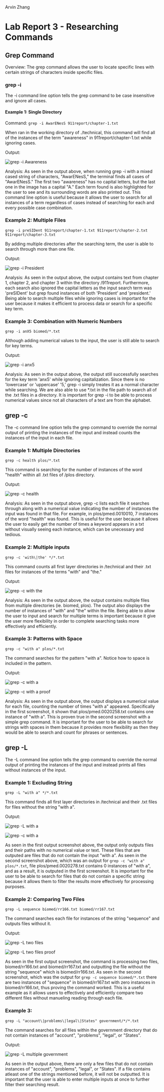 Arvin Zhang

# Lab Report 3 - Researching Commands

## Grep Command

Overview: The grep command allows the user to locate specific lines with certain strings of characters inside specific files.

### grep -i

The -i command line option tells the grep command to be case insensitive and ignore all cases.

#### Example 1: Single Directory

Command:
`grep -i AwarENesS 911report/chapter-1.txt`

When ran in the working directory of ./technical, this command will find all of the instances of the term "awareness" in 911report/chapter-1.txt while ignoring cases.

Output:

![grep -i Awareness](./LabReport3Imgs/grep-iAwareness.png)

Analysis:
As seen in the output above, when running grep -i with a mixed cased string of characters, "AwarENesS," the terminal finds all cases of "AwarENesS." The first two "awareness" has no capital letters, but the last one in the image has a capital "A." Each term found is also highlighted for the user to see and its surrounding words are also printed out. This command line option is useful because it allows the user to search for all instances of a term regardless of cases instead of searching for each and every possible case combination.

### Example 2: Multiple Files

`grep -i preSIDent 911report/chapter-1.txt 911report/chapter-2.txt 911report/chapter-3.txt`

By adding multiple directories after the searching term, the user is able to search through more than one file.

Output:

![grep -i President](./LabReport3Imgs/grep-iPresident.png)

Analysis:
As seen in the output above, the output contains text from chapter 1, chapter 2, and chapter 3 within the directory /911report. Furthermore, each search also ignored the capital letters as the input search term was 'preSIDent' but grep found instances of both 'President' and 'president.' Being able to search multiple files while ignoring cases is important for the user because it makes it efficient to process data or search for a specific key term.

### Example 3: Combination with Numeric Numbers

`grep -i anX5 biomed/*.txt`

Although adding numerical values to the input, the user is still able to search for key terms.

Output:

![grep -i anx5](./LabReport3Imgs/grep-ianX5.png)

Analysis:
As seen in the output above, the output still successfully searches for the key term 'anx5' while ignoring capitalization. Since there is no 'lowercase' or 'uppercase' '5,' grep -i simply treates it as a normal character while searching. We are also able to use \*.txt in the file path to search all of the .txt files in a directory. It is important for grep -i to be able to process numerical values since not all characters of a text are from the alphabet.

## grep -c

The -c command line option tells the grep command to override the normal output of printing the instances of the input and instead counts the instances of the input in each file.

### Example 1: Multiple Directories

`grep -c health plos/*.txt`

This command is searching for the number of instances of the word "health" within all .txt files of /plos directory.

Output:

![grep -c health](./LabReport3Imgs/grep-chealth.png)

Analysis:
As seen in the output above, grep -c lists each file it searches through along with a numerical value indicating the number of instances the input was found in that file. For example, in plos/pmed.0010010, 7 instances of the word "health" was found. This is useful for the user because it allows the user to easily get the number of times a keyword appears in a txt without visually seeing each instance, which can be unecessary and tedious.

### Example 2: Multiple inputs

`grep -c 'with\|the' */*.txt`

This command counts all first layer directories in /technical and their .txt files for instances of the terms "with" and "the."

Output:

![grep -c with the](/LabReport3Imgs/grep-cwiththe.png)

Analysis:
As seen in the output above, the output contains multiple files from multiple directories (ie. biomed, plos). The output also displays the number of instances of "with" and "the" within the file. Being able to allow the user to input and search for multiple terms is important because it give the user more flexibility in order to complete searching tasks more effectively and efficiently.

### Example 3: Patterns with Space

`grep -c "with a" plos/*.txt`

The command searches for the pattern "with a". Notice how to space is included in the pattern.

Output:

![grep -c with a](/LabReport3Imgs/grep-cwith_a.png)

![grep -c with a proof](/LabReport3Imgs/grep-cwith_a_proof.png)

Analysis:
As seen in the output above, the output displays a numerical value for each file, counting the number of times "with a" appeared. Specifically in the first screenshot, it shown that plos/pmed.0020258.txt contains one instance of "with a". This is proven true in the second screenshot with a simple grep command. It is important for the user to be able to search for strings with spaces in them because it provides more flexibility as then they would be able to search and count for phrases or sentences.

## grep -L

The -L command line option tells the grep command to override the normal output of printing the instances of the input and instead prints all files without instances of the input.

### Example 1: Excluding String

`grep -L "with a" */*.txt`

This command finds all first layer directories in /technical and their .txt files for files without the string "with a".

Output:

![grep -L with a](/LabReport3Imgs/grep-Lwitha.png)

![grep -c with a](/LabReport3Imgs/grep-cwith_a.png)

As seen in the first output screenshot above, the output only outputs files and their paths with no numerical value or text. These files that are outputed are files that do not contain the input "with a". As seen in the second screenshot above, which was an output for `grep -c "with a" plos/*.txt`, file plos/pmed.0020278.txt contains 0 instances of "with a", and as a result, it is outputed in the first screenshot. It is important for the user to be able to search for files that do not contain a specific string because it allows them to filter the results more effectively for processing purposes.

### Example 2: Comparing Two Files

`grep -L sequence biomed/rr166.txt biomed/rr167.txt`

The command searches each file for instances of the string "sequence" and outputs files without it.

Output:

![grep -L two files](/LabReport3Imgs/grep-Ltwofiles.png)

![grep -L two files proof](/LabReport3Imgs/grep-Ltwofilesproof.png)

As seen in the first output screenshot, the command is processing two files, biomed/rr166.txt and biomed/rr167.txt and outputting the file without the string "sequence" which is biomed/rr166.txt. As seen in the second screenshot, which was the output for `grep -c sequence biomed/*.txt` there are two instances of "sequence" in biomed/rr167.txt with zero instances in biomed/rr166.txt, thus proving the command worked. This is a useful example as it allows users to effectively and efficiently compare two different files without manueling reading through each file.

### Example 3:

`grep -L "account\|problems\|legal\|States" government/*/*.txt`

The command searches for all files within the government directory that do not contain instances of "account", "problems", "legal", or "States".

Output:

![grep -L multiple government](/LabReport3Imgs/grep-Ltwofiles.png)

As seen in the output above, there are only a few files that do not contain instances of "account", "problems", "legal", or "States". If a file contains atleast one of the strings mentioned before, it will not be outputted. It is important that the user is able to enter multiple inputs at once to further filter their searching result.
